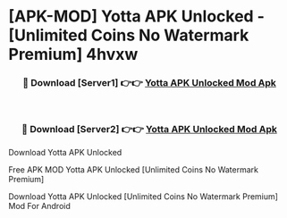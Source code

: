 # [APK-MOD] Yotta APK Unlocked - [Unlimited Coins No Watermark Premium] 4hvxw



<div align="center">
<h3>🔴 Download [Server1] 👉👉 <a href="https://momento.my/?title=Yotta_APK_Unlocked">Yotta APK Unlocked Mod Apk</a></h3><br>

<h3>🔴 Download [Server2] 👉👉 <a href="https://momento.my/?title=Yotta_APK_Unlocked">Yotta APK Unlocked Mod Apk</a></h3>
</div>



Download Yotta APK Unlocked 

Free APK MOD Yotta APK Unlocked [Unlimited Coins No Watermark Premium]

Download Yotta APK Unlocked [Unlimited Coins No Watermark Premium] Mod For Android
